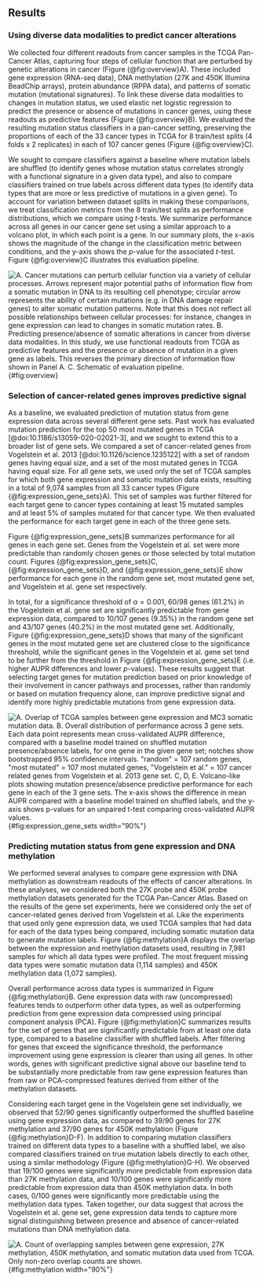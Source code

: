 ## Results

### Using diverse data modalities to predict cancer alterations

We collected four different readouts from cancer samples in the TCGA Pan-Cancer Atlas, capturing four steps of cellular function that are perturbed by genetic alterations in cancer (Figure {@fig:overview}A).
These included gene expression (RNA-seq data), DNA methylation (27K and 450K Illumina BeadChip arrays), protein abundance (RPPA data), and patterns of somatic mutation (mutational signatures).
To link these diverse data modalities to changes in mutation status, we used elastic net logistic regression to predict the presence or absence of mutations in cancer genes, using these readouts as predictive features (Figure {@fig:overview}B).
We evaluated the resulting mutation status classifiers in a pan-cancer setting, preserving the proportions of each of the 33 cancer types in TCGA for 8 train/test splits (4 folds x 2 replicates) in each of 107 cancer genes (Figure {@fig:overview}C).

We sought to compare classifiers against a baseline where mutation labels are shuffled (to identify genes whose mutation status correlates strongly with a functional signature in a given data type), and also to compare classifiers trained on true labels across different data types (to identify data types that are more or less predictive of mutations in a given gene).
To account for variation between dataset splits in making these comparisons, we treat classification metrics from the 8 train/test splits as performance distributions, which we compare using _t_-tests.
We summarize performance across all genes in our cancer gene set using a similar approach to a volcano plot, in which each point is a gene.
In our summary plots, the x-axis shows the magnitude of the change in the classification metric between conditions, and the y-axis shows the _p_-value for the associated _t_-test.
Figure {@fig:overview}C illustrates this evaluation pipeline.

![
**A.** Cancer mutations can perturb cellular function via a variety of cellular processes.
Arrows represent major potential paths of information flow from a somatic mutation in DNA to its resulting cell phenotype; circular arrow represents the ability of certain mutations (e.g. in DNA damage repair genes) to alter somatic mutation patterns.
Note that this does not reflect all possible relationships between cellular processes: for instance, changes in gene expression can lead to changes in somatic mutation rates.
**B.** Predicting presence/absence of somatic alterations in cancer from diverse data modalities.
In this study, we use functional readouts from TCGA as predictive features and the presence or absence of mutation in a given gene as labels.
This reverses the primary direction of information flow shown in Panel A.
**C.** Schematic of evaluation pipeline.
](images/figure_1.png){#fig:overview}

### Selection of cancer-related genes improves predictive signal

As a baseline, we evaluated prediction of mutation status from gene expression data across several different gene sets.
Past work has evaluated mutation prediction for the top 50 most mutated genes in TCGA [@doi:10.1186/s13059-020-02021-3], and we sought to extend this to a broader list of gene sets.
We compared a set of cancer-related genes from Vogelstein et al. 2013 [@doi:10.1126/science.1235122] with a set of random genes having equal size, and a set of the most mutated genes in TCGA having equal size.
For all gene sets, we used only the set of TCGA samples for which both gene expression and somatic mutation data exists, resulting in a total of 9,074 samples from all 33 cancer types (Figure {@fig:expression_gene_sets}A).
This set of samples was further filtered for each target gene to cancer types containing at least 15 mutated samples and at least 5% of samples mutated for that cancer type.
We then evaluated the performance for each target gene in each of the three gene sets.

Figure {@fig:expression_gene_sets}B summarizes performance for all genes in each gene set.
Genes from the Vogelstein et al. set were more predictable than randomly chosen genes or those selected by total mutation count.
Figures {@fig:expression_gene_sets}C, {@fig:expression_gene_sets}D, and {@fig:expression_gene_sets}E show performance for each gene in the random gene set, most mutated gene set, and Vogelstein et al. gene set respectively.
<!-- TODO: I'll fix these numbers once the missing genes stuff gets figured out/finishes running (gene counts for all three datasets will be the same then) -->
<!-- https://github.com/greenelab/mpmp/issues/44 -->
In total, for a significance threshold of $\alpha = 0.001$, 60/98 genes (61.2%) in the Vogelstein et al. gene set are significantly predictable from gene expression data, compared to 10/107 genes (9.35%) in the random gene set and 43/107 genes (40.2%) in the most mutated gene set.
Additionally, Figure {@fig:expression_gene_sets}D shows that many of the significant genes in the most mutated gene set are clustered close to the significance threshold, while the significant genes in the Vogelstein et al. gene set tend to be further from the threshold in Figure {@fig:expression_gene_sets}E (i.e. higher AUPR differences and lower _p_-values).
These results suggest that selecting target genes for mutation prediction based on prior knowledge of their involvement in cancer pathways and processes, rather than randomly or based on mutation frequency alone, can improve predictive signal and identify more highly predictable mutations from gene expression data.

![
**A.** Overlap of TCGA samples between gene expression and MC3 somatic mutation data.
**B.** Overall distribution of performance across 3 gene sets. Each data point represents mean cross-validated AUPR difference, compared with a baseline model trained on shuffled mutation presence/absence labels, for one gene in the given gene set; notches show bootstrapped 95% confidence intervals. "random" = 107 random genes, "most mutated" = 107 most mutated genes, "Vogelstein et al." = 107 cancer related genes from Vogelstein et al. 2013 gene set.
**C, D, E.** Volcano-like plots showing mutation presence/absence predictive performance for each gene in each of the 3 gene sets. The _x_-axis shows the difference in mean AUPR compared with a baseline model trained on shuffled labels, and the _y_-axis shows _p_-values for an unpaired _t_-test comparing cross-validated AUPR values.
](images/figure_2.png){#fig:expression_gene_sets width="90%"}

### Predicting mutation status from gene expression and DNA methylation

We performed several analyses to compare gene expression with DNA methylation as downstream readouts of the effects of cancer alterations.
In these analyses, we considered both the 27K probe and 450K probe methylation datasets generated for the TCGA Pan-Cancer Atlas.
Based on the results of the gene set experiments, here we considered only the set of cancer-related genes derived from Vogelstein et al.
Like the experiments that used only gene expression data, we used TCGA samples that had data for each of the data types being compared, including somatic mutation data to generate mutation labels.
Figure {@fig:methylation}A displays the overlap between the expression and methylation datasets used, resulting in 7,981 samples for which all data types were profiled.
The most frequent missing data types were somatic mutation data (1,114 samples) and 450K methylation data (1,072 samples).

Overall performance across data types is summarized in Figure {@fig:methylation}B.
Gene expression data with raw (uncompressed) features tends to outperform other data types, as well as outperforming prediction from gene expression data compressed using principal component analysis (PCA).
Figure {@fig:methylation}C summarizes results for the set of genes that are significantly predictable from at least one data type, compared to a baseline classifier with shuffled labels.
After filtering for genes that exceed the significance threshold, the performance improvement using gene expression is clearer than using all genes.
In other words, genes with significant predictive signal above our baseline tend to be substantially more predictable from raw gene expression features than from raw or PCA-compressed features derived from either of the methylation datasets.

<!-- TODO: fix weird gene counts here too -->
Considering each target gene in the Vogelstein gene set individually, we observed that 52/90 genes significantly outperformed the shuffled baseline using gene expression data, as compared to 39/90 genes for 27K methylation and 37/90 genes for 450K methylation (Figure {@fig:methylation}D-F).
In addition to comparing mutation classifiers trained on different data types to a baseline with a shuffled label, we also compared classifiers trained on true mutation labels directly to each other, using a similar methodology (Figure {@fig:methylation}G-H).
We observed that 19/100 genes were significantly more predictable from expression data than 27K methylation data, and 10/100 genes were significantly more predictable from expression data than 450K methylation data.
In both cases, 0/100 genes were significantly more predictable using the methylation data types.
Taken together, our data suggest that across the Vogelstein et al. gene set, gene expression data tends to capture more signal distinguishing between presence and absence of cancer-related mutations than DNA methylation data.


![
**A.** Count of overlapping samples between gene expression, 27K methylation, 450K methylation, and somatic mutation data used from TCGA.
Only non-zero overlap counts are shown.
](images/figure_3.png){#fig:methylation width="90%"}
